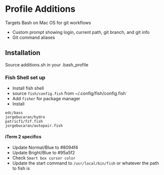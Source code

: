 # Profile Additions

Targets Bash on Mac OS for git workflows

- Custom prompt showing login, current path, git branch, and git info
- Git command aliases

## Installation

Source additions.sh in your .bash_profile

### Fish Shell set up
- Install fish shell
- source `fish/config.fish` from ~/.config/fish/config.fish`
- Add `fisher` for package manager
- Install
```
edc/bass
jorgebucaran/hydro
patricf1/fzf.fish
jorgebucaran/autopair.fish
```

#### iTerm 2 specifics
- Update Normal/Blue to #8094f4
- Update Bright/Blue to #95a5f2
- Check `Smart box cursor color`
- Update the start command to `/usr/local/bin/fish` or whatever the path to fish is
